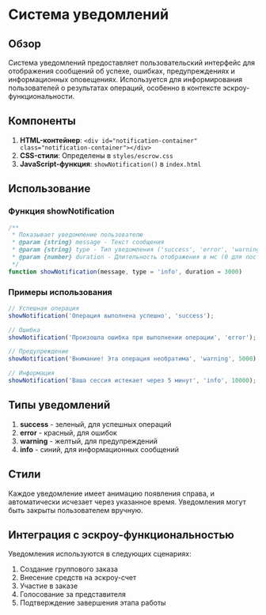 # Система уведомлений

## Обзор
Система уведомлений предоставляет пользовательский интерфейс для отображения сообщений об успехе, ошибках, предупреждениях и информационных оповещениях. Используется для информирования пользователей о результатах операций, особенно в контексте эскроу-функциональности.

## Компоненты
1. **HTML-контейнер**: `<div id="notification-container" class="notification-container"></div>`
2. **CSS-стили**: Определены в `styles/escrow.css`
3. **JavaScript-функция**: `showNotification()` в `index.html`

## Использование

### Функция showNotification
```javascript
/**
 * Показывает уведомление пользователю
 * @param {string} message - Текст сообщения
 * @param {string} type - Тип уведомления ('success', 'error', 'warning', 'info')
 * @param {number} duration - Длительность отображения в мс (0 для постоянного)
 */
function showNotification(message, type = 'info', duration = 3000)
```

### Примеры использования

```javascript
// Успешная операция
showNotification('Операция выполнена успешно', 'success');

// Ошибка
showNotification('Произошла ошибка при выполнении операции', 'error');

// Предупреждение
showNotification('Внимание! Эта операция необратима', 'warning', 5000);

// Информация
showNotification('Ваша сессия истекает через 5 минут', 'info', 10000);
```

## Типы уведомлений
1. **success** - зеленый, для успешных операций
2. **error** - красный, для ошибок
3. **warning** - желтый, для предупреждений
4. **info** - синий, для информационных сообщений

## Стили
Каждое уведомление имеет анимацию появления справа, и автоматически исчезает через указанное время. Уведомления могут быть закрыты пользователем вручную.

## Интеграция с эскроу-функциональностью
Уведомления используются в следующих сценариях:
1. Создание группового заказа
2. Внесение средств на эскроу-счет
3. Участие в заказе
4. Голосование за представителя
5. Подтверждение завершения этапа работы 